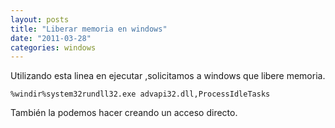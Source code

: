 ```yaml
---
layout: posts
title: "Liberar memoria en windows"
date: "2011-03-28"
categories: windows
---
```


Utilizando esta linea en ejecutar ,solicitamos a windows que libere memoria.

`%windir%system32rundll32.exe advapi32.dll,ProcessIdleTasks`

También la podemos hacer creando un acceso directo.
